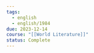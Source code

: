 ```yaml
---
tags:
  - english
  - english/1984
due: 2023-12-14
course: "[[World Literature]]"
status: Complete
---
```

